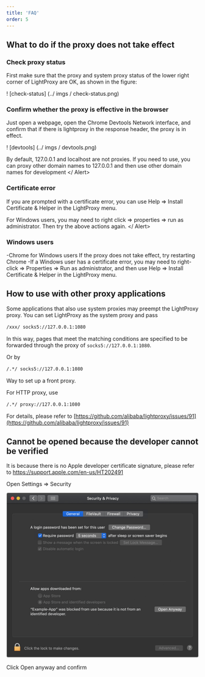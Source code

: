 ```yaml
---
title: 'FAQ'
order: 5
---
```


## What to do if the proxy does not take effect

### Check proxy status

First make sure that the proxy and system proxy status of the lower right corner of LightProxy are OK, as shown in the figure:

! [check-status] (../ imgs / check-status.png)

### Confirm whether the proxy is effective in the browser

Just open a webpage, open the Chrome Devtools Network interface, and confirm that if there is lightproxy in the response header, the proxy is in effect.

! [devtools] (../ imgs / devtools.png)

<Alert> By default, 127.0.0.1 and localhost are not proxies. If you need to use, you can proxy other domain names to 127.0.0.1 and then use other domain names for development </ Alert>

### Certificate error

If you are prompted with a certificate error, you can use Help => Install Certificate & Helper in the LightProxy menu.

<Alert> For Windows users, you may need to right click => properties => run as administrator. Then try the above actions again. </ Alert>

### Windows users

-Chrome for Windows users If the proxy does not take effect, try restarting Chrome
-If a Windows user has a certificate error, you may need to right-click => Properties => Run as administrator, and then use Help => Install Certificate & Helper in the LightProxy menu.

## How to use with other proxy applications

Some applications that also use system proxies may preempt the LightProxy proxy. You can set LightProxy as the system proxy and pass

```html
/xxx/ socks5://127.0.0.1:1080
```

In this way, pages that meet the matching conditions are specified to be forwarded through the proxy of `socks5://127.0.0.1:1080`.

Or by

```html
/.*/ socks5://127.0.0.1:1080
```

Way to set up a front proxy.


For HTTP proxy, use

```html
/.*/ proxy://127.0.0.1:1080
```

For details, please refer to [https://github.com/alibaba/lightproxy/issues/91](https://github.com/alibaba/lightproxy/issues/91)

## Cannot be opened because the developer cannot be verified

It is because there is no Apple developer certificate signature, please refer to https://support.apple.com/en-us/HT202491

Open Settings => Security

![img](../imgs/security-open-anyway.png)

Click Open anyway and confirm
